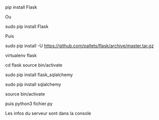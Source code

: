 pip install Flask

Ou

sudo pip install Flask

Puis

sudo pip install -U https://github.com/pallets/flask/archive/master.tar.gz

virtualenv flask

cd flask
source bin/activate

sudo pip install flask_sqlalchemy

sudo pip install sqlalchemy

source bin/activate

puis python3 fichier.py

Les infos du serveur sont dans la console
